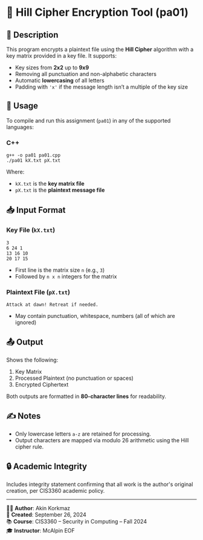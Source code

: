 # 🔐 Hill Cipher Encryption Tool (pa01)

## 📄 Description
This program encrypts a plaintext file using the **Hill Cipher** algorithm with a key matrix provided in a key file. It supports:
- Key sizes from **2x2** up to **9x9**
- Removing all punctuation and non-alphabetic characters
- Automatic **lowercasing** of all letters
- Padding with `'x'` if the message length isn’t a multiple of the key size

## 🔧 Usage
To compile and run this assignment (`pa01`) in any of the supported languages:

### C++
    g++ -o pa01 pa01.cpp
    ./pa01 kX.txt pX.txt

Where:
- `kX.txt` is the **key matrix file**
- `pX.txt` is the **plaintext message file**

## 📥 Input Format

### Key File (`kX.txt`)
    3
    6 24 1
    13 16 10
    20 17 15

- First line is the matrix size `n` (e.g., `3`)
- Followed by `n x n` integers for the matrix

### Plaintext File (`pX.txt`)
    Attack at dawn! Retreat if needed.

- May contain punctuation, whitespace, numbers (all of which are ignored)

## 📤 Output
Shows the following:
1. Key Matrix
2. Processed Plaintext (no punctuation or spaces)
3. Encrypted Ciphertext

Both outputs are formatted in **80-character lines** for readability.

## ✍️ Notes
- Only lowercase letters `a-z` are retained for processing.
- Output characters are mapped via modulo 26 arithmetic using the Hill cipher rule.

## 🔒 Academic Integrity
Includes integrity statement confirming that all work is the author's original creation, per CIS3360 academic policy.

---

👨‍💻 **Author**: Akin Korkmaz  
📅 **Created**: September 26, 2024  
📚 **Course**: CIS3360 – Security in Computing – Fall 2024  
🎓 **Instructor**: McAlpin
EOF
